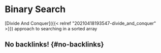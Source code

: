 # Binary Search


[Divide And Conquer]({{< relref "20210418193547-divide_and_conquer" >}}) approach to searching in a sorted array


## No backlinks! {#no-backlinks}

